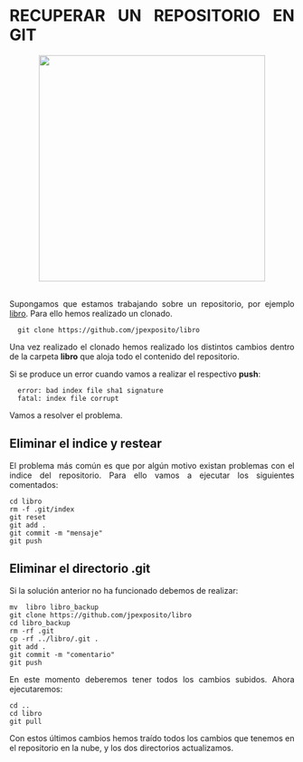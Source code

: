 <div align="justify">

# RECUPERAR UN REPOSITORIO EN GIT


  <div align="center" >
   <img src="https://www.todomecanica.com/images/blog/2016/febrero/mecanico-automotriz.jpg" width="400px">
  </div>

  </br>

  Supongamos que estamos trabajando sobre un repositorio, por ejemplo [libro](https://github.com/jpexposito/libro). Para ello hemos realizado un clonado.

  ```console
    git clone https://github.com/jpexposito/libro
  ```

  Una vez realizado el clonado hemos realizado los distintos cambios dentro de la carpeta __libro__ que aloja todo el contenido del repositorio.

  Si se produce un error cuando vamos a realizar el respectivo __push__:


  ```console
    error: bad index file sha1 signature
    fatal: index file corrupt
  ```

  Vamos a resolver el problema.

## Eliminar el indice y restear

  El problema más común es que por algún motivo existan problemas con el indice del repositorio. Para ello vamos a ejecutar los siguientes comentados:

  ```console
  cd libro
  rm -f .git/index
  git reset
  git add .
  git commit -m "mensaje"
  git push
  ```

## Eliminar el directorio .git

  Si la solución anterior no ha funcionado debemos de realizar:

  ```console
  mv  libro libro_backup
  git clone https://github.com/jpexposito/libro
  cd libro_backup
  rm -rf .git
  cp -rf ../libro/.git .
  git add .
  git commit -m "comentario"
  git push
  ```

  En este momento deberemos tener todos los cambios subidos. Ahora ejecutaremos:

  ```console
  cd ..
  cd libro
  git pull
  ```  

  Con estos últimos cambios hemos traído todos los cambios que tenemos en el repositorio en la nube, y los dos directorios actualizamos.
